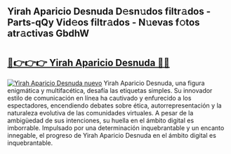 ## Yirah Aparicio Desnuda D𝚎sn𝚞dos filtr𝚊dos - Parts-qQy Vid𝚎os filtr𝚊dos - N𝚞evas f𝚘tos atr𝚊ctivas GbdhW

# <h2><a href="http://mb1tnsq.tromn.icu/?c=Yirah+Aparicio+Desnuda">🔗👉👉👉 Yirah Aparicio Desnuda 🔗🔗</a></h2>

[![Yirah Aparicio Desnuda nuevo](https://i.imgur.com/pEAQMta.gif)](http://mb1tnsq.tromn.icu/?c=Yirah+Aparicio+Desnuda)
Yirah Aparicio Desnuda, una figura enigmática y multifacética, desafía las etiquetas simples. Su innovador estilo de comunicación en línea ha cautivado y enfurecido a los espectadores, encendiendo debates sobre ética, autorrepresentación y la naturaleza evolutiva de las comunidades virtuales. A pesar de la ambigüedad de sus intenciones, su huella en el ámbito digital es imborrable. Impulsado por una determinación inquebrantable y un encanto innegable, el progreso de Yirah Aparicio Desnuda en el ámbito digital es inquebrantable.
